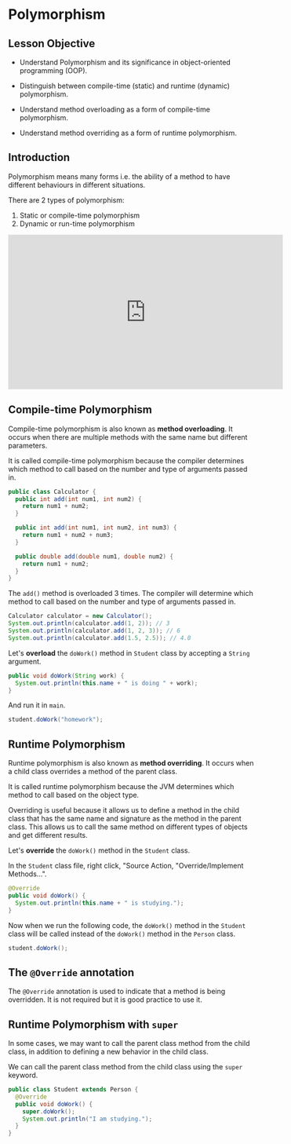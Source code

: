 # Polymorphism

## Lesson Objective

- Understand Polymorphism and its significance in object-oriented programming (OOP).

- Distinguish between compile-time (static) and runtime (dynamic) polymorphism.

- Understand method overloading as a form of compile-time polymorphism.

- Understand method overriding as a form of runtime polymorphism.

## Introduction

Polymorphism means many forms i.e. the ability of a method to have different behaviours in different situations.

There are 2 types of polymorphism:

1. Static or compile-time polymorphism
2. Dynamic or run-time polymorphism

<iframe width="560" height="315" src="https://www.youtube.com/embed/gICOd0m84R0?si=SZSh3YN9HS8pWV8E&amp;start=378" title="YouTube video player" frameborder="0" allow="accelerometer; autoplay; clipboard-write; encrypted-media; gyroscope; picture-in-picture; web-share" referrerpolicy="strict-origin-when-cross-origin" allowfullscreen></iframe>





## Compile-time Polymorphism

Compile-time polymorphism is also known as **method overloading**. It occurs when there are multiple methods with the same name but different parameters.

It is called compile-time polymorphism because the compiler determines which method to call based on the number and type of arguments passed in.

```java
public class Calculator {
  public int add(int num1, int num2) {
    return num1 + num2;
  }

  public int add(int num1, int num2, int num3) {
    return num1 + num2 + num3;
  }

  public double add(double num1, double num2) {
    return num1 + num2;
  }
}
```

The `add()` method is overloaded 3 times. The compiler will determine which method to call based on the number and type of arguments passed in.

```java
Calculator calculator = new Calculator();
System.out.println(calculator.add(1, 2)); // 3
System.out.println(calculator.add(1, 2, 3)); // 6
System.out.println(calculator.add(1.5, 2.5)); // 4.0
```

Let's **overload** the `doWork()` method in `Student` class by accepting a `String` argument.

```java
public void doWork(String work) {
  System.out.println(this.name + " is doing " + work);
}
```

And run it in `main`.

```java
student.doWork("homework");
```

## Runtime Polymorphism

Runtime polymorphism is also known as **method overriding**. It occurs when a child class overrides a method of the parent class.

It is called runtime polymorphism because the JVM determines which method to call based on the object type.

Overriding is useful because it allows us to define a method in the child class that has the same name and signature as the method in the parent class. This allows us to call the same method on different types of objects and get different results.

Let's **override** the `doWork()` method in the `Student` class.

In the `Student` class file, right click, "Source Action, "Override/Implement Methods...".

```java
@Override
public void doWork() {
  System.out.println(this.name + " is studying.");
}
```

Now when we run the following code, the `doWork()` method in the `Student` class will be called instead of the `doWork()` method in the `Person` class.

```java
student.doWork();
```

## The `@Override` annotation

The `@Override` annotation is used to indicate that a method is being overridden. It is not required but it is good practice to use it.

## Runtime Polymorphism with `super`

In some cases, we may want to call the parent class method from the child class, in addition to defining a new behavior in the child class.

We can call the parent class method from the child class using the `super` keyword.

```java
public class Student extends Person {
  @Override
  public void doWork() {
    super.doWork();
    System.out.println("I am studying.");
  }
}
```
